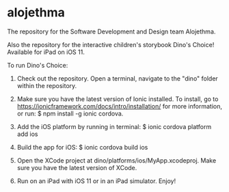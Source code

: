 # alojethma

The repository for the Software Development and Design team Alojethma.

Also the repository for the interactive children's storybook Dino's Choice! Available for iPad on iOS 11.

To run Dino's Choice:

1. Check out the repository. Open a terminal, navigate to the "dino" folder within the repository.

2. Make sure you have the latest version of Ionic installed. To install, go to https://ionicframework.com/docs/intro/installation/ for more information, or run:
  $ npm install -g ionic cordova.


3. Add the iOS platform by running in terminal:
  $ ionic cordova platform add ios
  
4. Build the app for iOS:
  $ ionic cordova build ios
  
5. Open the XCode project at dino/platforms/ios/MyApp.xcodeproj. Make sure you have the latest version of XCode.

6. Run on an iPad with iOS 11 or in an iPad simulator. Enjoy!


